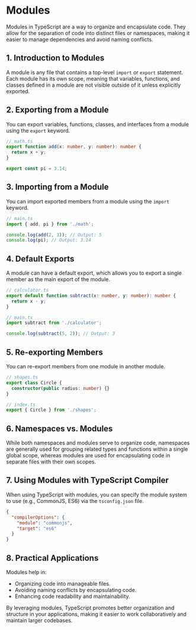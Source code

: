 # Modules

Modules in TypeScript are a way to organize and encapsulate code. They allow for the separation of code into distinct files or namespaces, making it easier to manage dependencies and avoid naming conflicts.

## 1. Introduction to Modules

A module is any file that contains a top-level `import` or `export` statement. Each module has its own scope, meaning that variables, functions, and classes defined in a module are not visible outside of it unless explicitly exported.

## 2. Exporting from a Module

You can export variables, functions, classes, and interfaces from a module using the `export` keyword.

```typescript
// math.ts
export function add(x: number, y: number): number {
  return x + y;
}

export const pi = 3.14;
```

## 3. Importing from a Module

You can import exported members from a module using the `import` keyword.

```typescript
// main.ts
import { add, pi } from './math';

console.log(add(2, 3)); // Output: 5
console.log(pi); // Output: 3.14
```

## 4. Default Exports

A module can have a default export, which allows you to export a single member as the main export of the module.

```typescript
// calculator.ts
export default function subtract(x: number, y: number): number {
  return x - y;
}

// main.ts
import subtract from './calculator';

console.log(subtract(5, 2)); // Output: 3
```

## 5. Re-exporting Members

You can re-export members from one module in another module.

```typescript
// shapes.ts
export class Circle {
  constructor(public radius: number) {}
}

// index.ts
export { Circle } from './shapes';
```

## 6. Namespaces vs. Modules

While both namespaces and modules serve to organize code, namespaces are generally used for grouping related types and functions within a single global scope, whereas modules are used for encapsulating code in separate files with their own scopes.

## 7. Using Modules with TypeScript Compiler

When using TypeScript with modules, you can specify the module system to use (e.g., CommonJS, ES6) via the `tsconfig.json` file.

```json
{
  "compilerOptions": {
    "module": "commonjs",
    "target": "es6"
  }
}
```

## 8. Practical Applications

Modules help in:

- Organizing code into manageable files.
- Avoiding naming conflicts by encapsulating code.
- Enhancing code readability and maintainability.

By leveraging modules, TypeScript promotes better organization and structure in your applications, making it easier to work collaboratively and maintain larger codebases.
